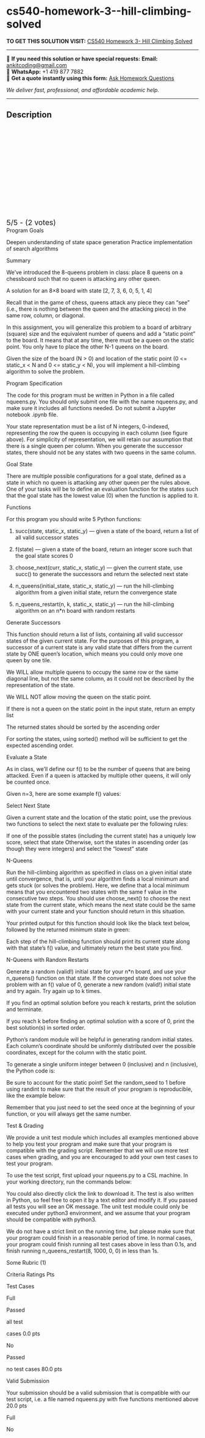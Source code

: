 # cs540-homework-3--hill-climbing-solved
**TO GET THIS SOLUTION VISIT:** [CS540 Homework 3- Hill Climbing Solved](https://www.ankitcodinghub.com/product/cs540-hw3-hill-climbing-solved/)


---

📩 **If you need this solution or have special requests:** **Email:** ankitcoding@gmail.com  
📱 **WhatsApp:** +1 419 877 7882  
📄 **Get a quote instantly using this form:** [Ask Homework Questions](https://www.ankitcodinghub.com/services/ask-homework-questions/)

*We deliver fast, professional, and affordable academic help.*

---

<h2>Description</h2>



<div class="kk-star-ratings kksr-auto kksr-align-center kksr-valign-top" data-payload="{&quot;align&quot;:&quot;center&quot;,&quot;id&quot;:&quot;117932&quot;,&quot;slug&quot;:&quot;default&quot;,&quot;valign&quot;:&quot;top&quot;,&quot;ignore&quot;:&quot;&quot;,&quot;reference&quot;:&quot;auto&quot;,&quot;class&quot;:&quot;&quot;,&quot;count&quot;:&quot;2&quot;,&quot;legendonly&quot;:&quot;&quot;,&quot;readonly&quot;:&quot;&quot;,&quot;score&quot;:&quot;5&quot;,&quot;starsonly&quot;:&quot;&quot;,&quot;best&quot;:&quot;5&quot;,&quot;gap&quot;:&quot;4&quot;,&quot;greet&quot;:&quot;Rate this product&quot;,&quot;legend&quot;:&quot;5\/5 - (2 votes)&quot;,&quot;size&quot;:&quot;24&quot;,&quot;title&quot;:&quot;CS540  Homework 3- Hill Climbing Solved&quot;,&quot;width&quot;:&quot;138&quot;,&quot;_legend&quot;:&quot;{score}\/{best} - ({count} {votes})&quot;,&quot;font_factor&quot;:&quot;1.25&quot;}">

<div class="kksr-stars">

<div class="kksr-stars-inactive">
            <div class="kksr-star" data-star="1" style="padding-right: 4px">


<div class="kksr-icon" style="width: 24px; height: 24px;"></div>
        </div>
            <div class="kksr-star" data-star="2" style="padding-right: 4px">


<div class="kksr-icon" style="width: 24px; height: 24px;"></div>
        </div>
            <div class="kksr-star" data-star="3" style="padding-right: 4px">


<div class="kksr-icon" style="width: 24px; height: 24px;"></div>
        </div>
            <div class="kksr-star" data-star="4" style="padding-right: 4px">


<div class="kksr-icon" style="width: 24px; height: 24px;"></div>
        </div>
            <div class="kksr-star" data-star="5" style="padding-right: 4px">


<div class="kksr-icon" style="width: 24px; height: 24px;"></div>
        </div>
    </div>

<div class="kksr-stars-active" style="width: 138px;">
            <div class="kksr-star" style="padding-right: 4px">


<div class="kksr-icon" style="width: 24px; height: 24px;"></div>
        </div>
            <div class="kksr-star" style="padding-right: 4px">


<div class="kksr-icon" style="width: 24px; height: 24px;"></div>
        </div>
            <div class="kksr-star" style="padding-right: 4px">


<div class="kksr-icon" style="width: 24px; height: 24px;"></div>
        </div>
            <div class="kksr-star" style="padding-right: 4px">


<div class="kksr-icon" style="width: 24px; height: 24px;"></div>
        </div>
            <div class="kksr-star" style="padding-right: 4px">


<div class="kksr-icon" style="width: 24px; height: 24px;"></div>
        </div>
    </div>
</div>


<div class="kksr-legend" style="font-size: 19.2px;">
            5/5 - (2 votes)    </div>
    </div>
Program Goals

Deepen understanding of state space generation Practice implementation of search algorithms

Summary

We’ve introduced the 8-queens problem in class: place 8 queens on a chessboard such that no queen is attacking any other queen.

A solution for an 8×8 board with state [2, 7, 3, 6, 0, 5, 1, 4]

Recall that in the game of chess, queens attack any piece they can “see” (i.e., there is nothing between the queen and the attacking piece) in the same row, column, or diagonal.

In this assignment, you will generalize this problem to a board of arbitrary (square) size and the equivalent number of queens and add a “static point” to the board. It means that at any time, there must be a queen on the static point. You only have to place the other N-1 queens on the board.

Given the size of the board (N &gt; 0) and location of the static point (0 &lt;= static_x &lt; N and 0 &lt;= static_y &lt; N), you will implement a hill-climbing algorithm to solve the problem.

Program Specification

The code for this program must be written in Python in a file called nqueens.py. You should only submit one file with the name nqueens.py, and make sure it includes all functions needed. Do not submit a Jupyter notebook .ipynb file.

Your state representation must be a list of N integers, 0-indexed, representing the row the queen is occupying in each column (see figure above). For simplicity of representation, we will retain our assumption that there is a single queen per column. When you generate the successor states, there should not be any states with two queens in the same column.

Goal State

There are multiple possible configurations for a goal state, defined as a state in which no queen is attacking any other queen per the rules above. One of your tasks will be to define an evaluation function for the states such that the goal state has the lowest value (0) when the function is applied to it.

Functions

For this program you should write 5 Python functions:

1. succ(state, static_x, static_y) — given a state of the board, return a list of all valid successor states

2. f(state) — given a state of the board, return an integer score such that the goal state scores 0

3. choose_next(curr, static_x, static_y) — given the current state, use succ() to generate the successors and return the selected next state

4. n_queens(initial_state, static_x, static_y) — run the hill-climbing algorithm from a given initial state, return the convergence state

5. n_queens_restart(n, k, static_x, static_y) — run the hill-climbing algorithm on an n*n board with random restarts

Generate Successors

This function should return a list of lists, containing all valid successor states of the given current state. For the purposes of this program, a successor of a current state is any valid state that differs from the current state by ONE queen’s location, which means you could only move one queen by one tile.

We WILL allow multiple queens to occupy the same row or the same diagonal line, but not the same column, as it could not be described by the representation of the state.

We WILL NOT allow moving the queen on the static point.

If there is not a queen on the static point in the input state, return an empty list

The returned states should be sorted by the ascending order

For sorting the states, using sorted() method will be sufficient to get the expected ascending order.

Evaluate a State

As in class, we’ll define our f() to be the number of queens that are being attacked. Even if a queen is attacked by multiple other queens, it will only be counted once.

Given n=3, here are some example f() values:

Select Next State

Given a current state and the location of the static point, use the previous two functions to select the next state to evaluate per the following rules:

If one of the possible states (including the current state) has a uniquely low score, select that state Otherwise, sort the states in ascending order (as though they were integers) and select the “lowest” state

N-Queens

Run the hill-climbing algorithm as specified in class on a given initial state until convergence, that is, until your algorithm finds a local minimum and gets stuck (or solves the problem). Here, we define that a local minimum means that you encountered two states with the same f value in the consecutive two steps. You should use choose_next() to choose the next state from the current state, which means the next state could be the same with your current state and your function should return in this situation.

Your printed output for this function should look like the black text below, followed by the returned minimum state in green:

Each step of the hill-climbing function should print its current state along with that state’s f() value, and ultimately return the best state you find.

N-Queens with Random Restarts

Generate a random (valid!) initial state for your n*n board, and use your n_queens() function on that state. If the converged state does not solve the problem with an f() value of 0, generate a new random (valid!) initial state and try again. Try again up to k times.

If you find an optimal solution before you reach k restarts, print the solution and terminate.

If you reach k before finding an optimal solution with a score of 0, print the best solution(s) in sorted order.

Python’s random module will be helpful in generating random initial states. Each column’s coordinate should be uniformly distributed over the possible coordinates, except for the column with the static point.

To generate a single uniform integer between 0 (inclusive) and n (inclusive), the Python code is:

Be sure to account for the static point! Set the random_seed to 1 before using randint to make sure that the result of your program is reproducible, like the example below:

Remember that you just need to set the seed once at the beginning of your function, or you will always get the same number.

Test &amp; Grading

We provide a unit test module which includes all examples mentioned above to help you test your program and make sure that your program is compatible with the grading script. Remember that we will use more test cases when grading, and you are encouraged to add your own test cases to test your program.

To use the test script, first upload your nqueens.py to a CSL machine. In your working directory, run the commands below:

You could also directly click the link to download it. The test is also written in Python, so feel free to open it by a text editor and modify it. If you passed all tests you will see an OK message. The unit test module could only be executed under python3 environment, and we assume that your program should be compatible with python3.

We do not have a strict limit on the running time, but please make sure that your program could finish in a reasonable period of time. In normal cases, your program could finish running all test cases above in less than 0.1s, and finish running n_queens_restart(8, 1000, 0, 0) in less than 1s.

Some Rubric (1)

Criteria Ratings Pts

Test Cases

Full

Passed

all test

cases 0.0 pts

No

Passed

no test cases 80.0 pts

Valid Submission

Your submission should be a valid submission that is compatible with our test script, i.e. a file named nqueens.py with five functions mentioned above 20.0 pts

Full

No
